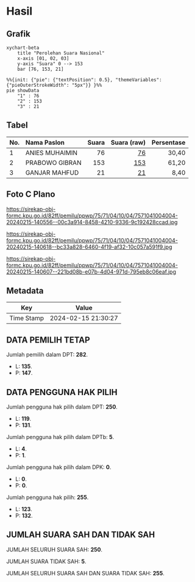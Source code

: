 # Hasil

## Grafik

```mermaid
xychart-beta
    title "Perolehan Suara Nasional"
    x-axis [01, 02, 03]
    y-axis "Suara" 0 --> 153
    bar [76, 153, 21]
```

```mermaid
%%{init: {"pie": {"textPosition": 0.5}, "themeVariables": {"pieOuterStrokeWidth": "5px"}} }%%
pie showData
    "1" : 76
    "2" : 153
    "3" : 21
```

## Tabel

| No. | Nama Paslon    | Suara | Suara (raw) | Persentase |
|:--- |:-------------- | -----:| -----------:| ----------:|
| 1   | ANIES MUHAIMIN | 76    | [76][p-1]   | 30,40      |
| 2   | PRABOWO GIBRAN | 153   | [153][p-2]  | 61,20      |
| 3   | GANJAR MAHFUD  | 21    | [21][p-3]   | 8,40       |


[p-1]: https://github.com/gigit-pemilu/pemilu-2024/blob/main/pilpres/hitung-suara/sub/75-gorontalo/sub/71-kota-gorontalo/sub/04-dungingi/sub/1004-tuladenggi/sub/004-tps/sub/paslon-1.txt
[p-2]: https://github.com/gigit-pemilu/pemilu-2024/blob/main/pilpres/hitung-suara/sub/75-gorontalo/sub/71-kota-gorontalo/sub/04-dungingi/sub/1004-tuladenggi/sub/004-tps/sub/paslon-2.txt
[p-3]: https://github.com/gigit-pemilu/pemilu-2024/blob/main/pilpres/hitung-suara/sub/75-gorontalo/sub/71-kota-gorontalo/sub/04-dungingi/sub/1004-tuladenggi/sub/004-tps/sub/paslon-3.txt

## Foto C Plano

https://sirekap-obj-formc.kpu.go.id/82ff/pemilu/ppwp/75/71/04/10/04/7571041004004-20240215-140556--00c3a914-8458-4210-9336-9c192428ccad.jpg

https://sirekap-obj-formc.kpu.go.id/82ff/pemilu/ppwp/75/71/04/10/04/7571041004004-20240215-140618--bc33a828-6460-4f19-af32-10c057a591f9.jpg

https://sirekap-obj-formc.kpu.go.id/82ff/pemilu/ppwp/75/71/04/10/04/7571041004004-20240215-140607--221bd08b-e07b-4d04-971d-795eb8c06eaf.jpg


## Metadata

| Key        | Value               |
| ---------- | ------------------- |
| Time Stamp | 2024-02-15 21:30:27 |


## DATA PEMILIH TETAP

Jumlah pemilih dalam DPT: **282**.
 * L: **135**.
 * P: **147**.

## DATA PENGGUNA HAK PILIH

Jumlah pengguna hak pilih dalam DPT: **250**.
 * L: **119**.
 * P: **131**.

Jumlah pengguna hak pilih dalam DPTb: **5**.
 * L: **4**.
 * P: **1**.

Jumlah pengguna hak pilih dalam DPK: **0**.
 * L: **0**.
 * P: **0**.

Jumlah pengguna hak pilih: **255**.
 * L: **123**.
 * P: **132**.

## JUMLAH SUARA SAH DAN TIDAK SAH

JUMLAH SELURUH SUARA SAH: **250**.

JUMLAH SUARA TIDAK SAH: **5**.

JUMLAH SELURUH SUARA SAH DAN SUARA TIDAK SAH: **255**.


